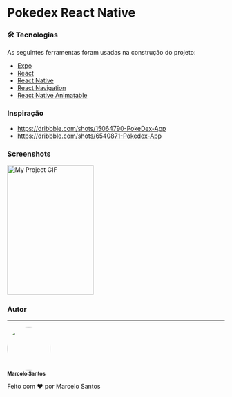 # Pokedex React Native

### 🛠 Tecnologias

As seguintes ferramentas foram usadas na construção do projeto:

- [Expo](https://expo.dev/)
- [React](https://pt-br.reactjs.org/)
- [React Native](https://reactnative.dev/)
- [React Navigation](https://reactnavigation.org/)
- [React Native Animatable](https://github.com/oblador/react-native-animatable)

### Inspiração

- https://dribbble.com/shots/15064790-PokeDex-App
- https://dribbble.com/shots/6540871-Pokedex-App

### Screenshots

<img src="https://raw.githubusercontent.com/marcelosanto/pokedex-react-native-expo/master/assets/pokedex.gif" alt="My Project GIF" width="200" height="300">

### Autor

---

<a href="#">
 <img style="border-radius: 50%;" src="https://avatars.githubusercontent.com/u/11478538?v=4" width="100px;" alt=""/>
 <br />
 <sub><b>Marcelo Santos</b></sub></a>

Feito com ❤️ por Marcelo Santos
